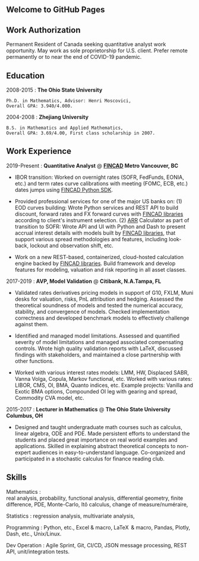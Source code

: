 ## Welcome to GitHub Pages
Work Authorization
---------
Permanent Resident of Canada seeking quantitative
analyst work opportunity. May work as sole proprietorship for U.S.
client. Prefer remote permanently or to near the end of COVID-19
pandemic.

Education
---------

2008-2015 
:   **The Ohio State University**

    Ph.D. in Mathematics, Advisor: Henri Moscovici, 
    Overall GPA: 3.940/4.000.

2004-2008
:   **Zhejiang University**

    B.S. in Mathematics and Applied Mathematics, 
    Overall GPA: 3.69/4.00, First class scholarship in 2007.

Work Experience
----------

2019-Present 
:   **Quantitative Analyst**
@   **[FINCAD](http://fincad.com) Metro Vancouver, BC**

* IBOR transition: Worked on overnight rates (SOFR, FedFunds, EONIA, etc.)
and term rates curve calibrations with meeting (FOMC, ECB, etc.) dates
jumps using [FINCAD Python SDK](http://fincad.com/solutions).

* Provided professional services for one of the major US banks on: (1) EOD
curves building: Wrote Python services and REST API to build discount,
forward rates and FX forward curves with [FINCAD
libraries](http://fincad.com/solutions) according to client's instrument
selection. (2) [ARR](http://www.newyorkfed.org/arrc) Calculator as part
of transition to SOFR: Wrote API and UI with Python and Dash to present
accrual interest details with models built by [FINCAD
libraries](http://fincad.com/solutions), that support various spread
methodologies and features, including look-back, lockout and observation
shift, etc.

* Work on a new REST-based, containerized, cloud-hosted calculation engine
backed by [FINCAD libraries](http://fincad.com/solutions). Build
framework and develop features for modeling, valuation and risk
reporting in all asset classes.


2017-2019 
:   **AVP, Model Validation**
@   **Citibank, N.A.Tampa, FL** 

* Validated rates derivatives pricing models in support of G10, FXLM, Muni
desks for valuation, risks, PnL attribution and hedging. Assessed the
theoretical soundness of models and tested the numerical accuracy,
stability, and convergence of models. Checked implementation correctness
and developed benchmark models to effectively challenge against them.

* Identified and managed model limitations. Assessed and quantified
severity of model limitations and managed associated compensating
controls. Wrote high quality validation reports with LaTeX, discussed
findings with stakeholders, and maintained a close partnership with
other functions.

* Worked with various interest rates models: LMM, HW, Displaced SABR,
Vanna Volga, Copula, Markov functional, etc. Worked with various rates:
LIBOR, CMS, OI, BMA, Quanto indices, etc. Example projects: Vanilla and
Exotic BMA options, Compounded OI leg with gearing and spread, Commodity
CVA model, etc.

2015-2017 
:   **Lecturer in Mathematics**
@   **The Ohio State University Columbus, OH**

* Designed and taught undergraduate math courses such as calculus, linear
algebra, ODE and PDE. Made persistent efforts to understand the students
and placed great importance on real world examples and applications.
Skilled in explaining abstract theoretical concepts to non-expert
audiences in easy-to-understand language. Co-organized and participated
in a stochastic calculus for finance reading club.

Skills
--------------------

Mathematics
:   
     real analysis, probability, functional analysis, differential geometry,
     finite difference, PDE, Monte-Carlo, Itô calculus, change of measure/numéraire,

Statistics
:   regression analysis, multivariate analysis,

Programming
:   Python, etc., Excel & macro, LaTeX  & macro, Pandas, Plotly, Dash, etc., Unix/Linux.

Dev Operation
:   Agile Sprint, Git, CI/CD, JSON message processing, REST API, unit/integration tests.
